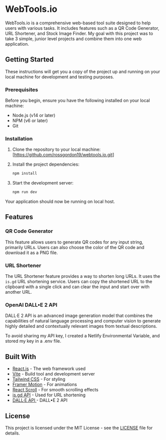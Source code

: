 # WebTools.io

WebTools.io is a comprehensive web-based tool suite designed to help users with various tasks. It includes features such as a QR Code Generator, URL Shortener, and Stock Image Finder. My goal with this project was to take 3 simple, junior level projects and combine them into one web application.

## Getting Started

These instructions will get you a copy of the project up and running on your local machine for development and testing purposes.

### Prerequisites

Before you begin, ensure you have the following installed on your local machine:

- Node.js (v14 or later)
- NPM (v6 or later)
- Git

### Installation

1. Clone the repository to your local machine: [https://github.com/rossgordon19/webtools.io.git]

2. Install the project dependencies:

   ```bash
   npm install
   ```

3. Start the development server:
   ```bash
   npm run dev
   ```

Your application should now be running on local host.

## Features

### QR Code Generator

This feature allows users to generate QR codes for any input string, primarily URLs. Users can also choose the color of the QR code and download it as a PNG file.

### URL Shortener

The URL Shortener feature provides a way to shorten long URLs. It uses the `is.gd` URL shortening service. Users can copy the shortened URL to the clipboard with a single click and can clear the input and start over with another URL.

### OpenAI DALL•E 2 API

DALL·E 2 API is an advanced image generation model that combines the capabilities of natural language processing and computer vision to generate highly detailed and contextually relevant images from textual descriptions.

To avoid sharing my API key, I created a Netlify Environmental Variable, and stored my key in a .env file.

## Built With

- [React.js](https://reactjs.org) - The web framework used
- [Vite](https://vitejs.dev/) - Build tool and development server
- [Tailwind CSS](https://tailwindcss.com/) - For styling
- [Framer Motion](https://www.framer.com/api/motion/) - For animations
- [React Scroll](https://www.npmjs.com/package/react-scroll) - For smooth scrolling effects
- [is.gd API](https://is.gd/developers.php) - Used for URL shortening
- [DALL·E API ](https://openai.com/blog/dall-e-api-now-available-in-public-beta) - DALL•E 2 API

## License

This project is licensed under the MIT License - see the [LICENSE](LICENSE) file for details.
